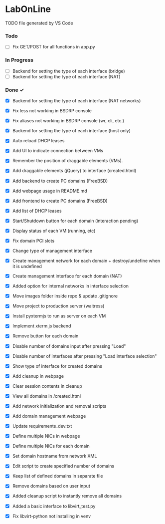 # LabOnLine

TODO file generated by VS Code

### Todo

- [ ] Fix GET/POST for all functions in app.py  

### In Progress

- [ ] Backend for setting the type of each interface (bridge)  
- [ ] Backend for setting the type of each interface (NAT)  

### Done ✓

- [x] Backend for setting the type of each interface (NAT networks)  
- [x] Fix less not working in BSDRP console  
- [x] Fix aliases not working in BSDRP console (wr, cli, etc.)  
- [x] Backend for setting the type of each interface (host only)  
- [x] Auto reload DHCP leases  
- [x] Add UI to indicate connection between VMs  
- [x] Remember the position of draggable elements (VMs).  
- [x] Add draggable elements (jQuery) to interface (created.html)  
- [x] Add backend to create PC domains (FreeBSD)  
- [x] Add webpage usage in README.md  
- [x] Add frontend to create PC domains (FreeBSD)  
- [x] Add list of DHCP leases  
- [x] Start/Shutdown button for each domain (interaction pending)  
- [x] Display status of each VM (running, etc)  
- [x] Fix domain PCI slots  
- [x] Change type of management interface  
- [x] Create management network for each domain + destroy/undefine when it is undefined  
- [x] Create management interface for each domain (NAT)  
- [x] Added option for internal networks in interface selection  
- [x] Move images folder inside repo & update .gitignore  
- [x] Move project to production server (waitress)  
- [x] Install pyxtermjs to run as server on each VM  
- [x] Implement xterm.js backend  
- [x] Remove button for each domain  
- [x] Disable number of domains input after pressing "Load"  
- [x] Disable number of interfaces after pressing "Load interface selection"  
- [x] Show type of interface for created domains  
- [x] Add cleanup in webpage  
- [x] Clear session contents in cleanup  
- [x] View all domains in /created.html  
- [x] Add network initialization and removal scripts  
- [x] Add domain management webpage  
- [x] Update requirements_dev.txt  
- [x] Define multiple NICs in webpage  
- [x] Define multiple NICs for each domain  
- [x] Set domain hostname from network XML  
- [x] Edit script to create specified number of domains  
- [x] Keep list of defined domains in separate file  
- [x] Remove domains based on user input  
- [x] Added cleanup script to instantly remove all domains  
- [x] Added a basic interface to libvirt_test.py  
- [x] Fix libvirt-python not installing in venv  

